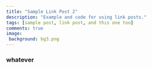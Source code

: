 ```yaml
---
title: "Sample Link Post 2"
description: "Example and code for using link posts."
tags: [sample post, link post, and this one too]
comments: true
image:
 background: bg3.png
---
```

### whatever
